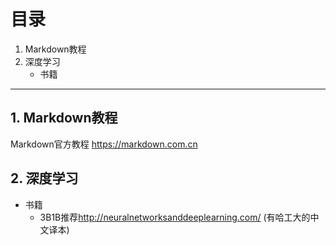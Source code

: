 # 目录
1. Markdown教程
2. 深度学习
   - 书籍
---
## 1. Markdown教程

Markdown官方教程 <https://markdown.com.cn>

## 2. 深度学习  
- 书籍
   - 3B1B推荐<http://neuralnetworksanddeeplearning.com/>     (有哈工大的中文译本)



